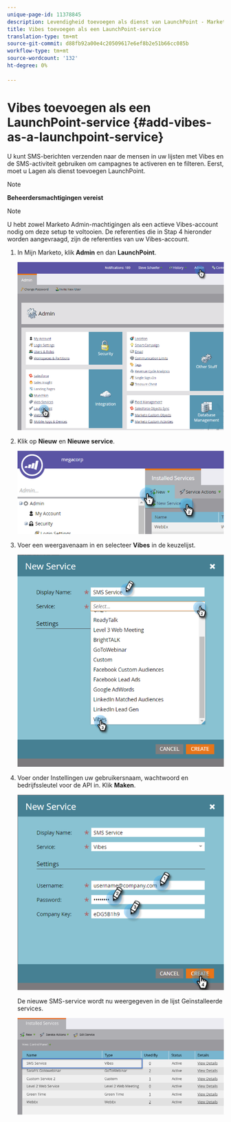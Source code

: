 ```yaml
---
unique-page-id: 11378845
description: Levendigheid toevoegen als dienst van LaunchPoint - Marketo Docs - de Documentatie van het Product
title: Vibes toevoegen als een LaunchPoint-service
translation-type: tm+mt
source-git-commit: d88fb92a00e4c20509617e6ef8b2e51b66cc085b
workflow-type: tm+mt
source-wordcount: '132'
ht-degree: 0%

---
```



# Vibes toevoegen als een LaunchPoint-service {#add-vibes-as-a-launchpoint-service}

U kunt SMS-berichten verzenden naar de mensen in uw lijsten met Vibes en de SMS-activiteit gebruiken om campagnes te activeren en te filteren. Eerst, moet u Lagen als dienst toevoegen LaunchPoint.

>[!NOTE]
>
>**Beheerdersmachtigingen vereist**

>[!NOTE]
>
>U hebt zowel Marketo Admin-machtigingen als een actieve Vibes-account nodig om deze setup te voltooien. De referenties die in Stap 4 hieronder worden aangevraagd, zijn de referenties van uw Vibes-account.

1. In Mijn Marketo, klik **Admin** en dan **LaunchPoint**.

   ![](assets/image2016-7-27-9-3a31-3a17.png)

1. Klik op **Nieuw** en **Nieuwe service**.

   ![](assets/image2016-7-27-9-3a34-3a25.png)

1. Voer een weergavenaam in en selecteer **Vibes** in de keuzelijst.

   ![](assets/new-service-vibes.png)

1. Voer onder Instellingen uw gebruikersnaam, wachtwoord en bedrijfssleutel voor de API in. Klik **Maken**.

   ![](assets/new-service-vibes-settings-2.png)

   De nieuwe SMS-service wordt nu weergegeven in de lijst Geïnstalleerde services.

   ![](assets/image2016-7-27-9-3a45-3a1.png)

